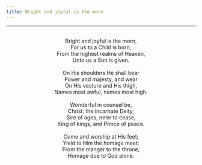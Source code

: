 ```yaml
---
title: Bright and joyful is the morn
---
```


---
<center>
<br/>
Bright and joyful is the morn,<br/>
For us to a Child is born;<br/>
From the highest realms of Heaven,<br/>
Unto us a Son is given.<br/>
<br/>
On His shoulders He shall bear<br/>
Power and majesty, and wear<br/>
On His vesture and His thigh,<br/>
Names most awful, names most high.<br/>
<br/>
Wonderful in counsel be,<br/>
Christ, the incarnate Deity;<br/>
Sire of ages, ne’er to cease,<br/>
King of kings, and Prince of peace.<br/>
<br/>
Come and worship at His feet;<br/>
Yield to Him the homage meet;<br/>
From the manger to the throne,<br/>
Homage due to God alone.<br/>

</center>
